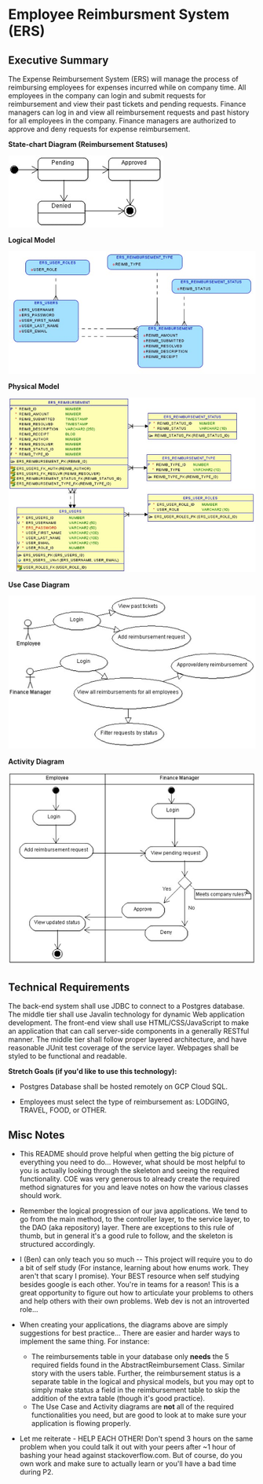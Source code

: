 # Employee Reimbursment System (ERS)

## Executive Summary
The Expense Reimbursement System (ERS) will manage the process of reimbursing employees for expenses incurred while on company time. All employees in the company can login and submit requests for reimbursement and view their past tickets and pending requests. Finance managers can log in and view all reimbursement requests and past history for all employees in the company. Finance managers are authorized to approve and deny requests for expense reimbursement.

**State-chart Diagram (Reimbursement Statuses)** 

![](./imgs/state-chart.jpg)


**Logical Model**

![](./imgs/logical.jpg)

**Physical Model**

![](./imgs/physical.jpg)

**Use Case Diagram**

![](./imgs/use-case.jpg)

**Activity Diagram**

![](./imgs/activity.jpg)

## Technical Requirements

The back-end system shall use JDBC to connect to a Postgres database. The middle tier shall use Javalin technology for dynamic Web application development. The front-end view shall use HTML/CSS/JavaScript to make an application that can call server-side components in a generally RESTful manner. The middle tier shall follow proper layered architecture, and have reasonable JUnit test coverage of the service layer. Webpages shall be styled to be functional and readable. 

**Stretch Goals (if you'd like to use this technology):**

* Postgres Database shall be hosted remotely on GCP Cloud SQL. 

* Employees must select the type of reimbursement as: LODGING, TRAVEL, FOOD, or OTHER.


## Misc Notes

* This README should prove helpful when getting the big picture of everything you need to do... However, what should be most helpful to you is actually looking through the skeleton and seeing the required functionality. COE was very generous to already create the required method signatures for you and leave notes on how the various classes should work.


* Remember the logical progression of our java applications. We tend to go from the main method, to the controller layer, to the service layer, to the DAO (aka repository) layer. There are exceptions to this rule of thumb, but in general it's a good rule to follow, and the skeleton is structured accordingly. 


* I (Ben) can only teach you so much -- This project will require you to do a bit of self study (For instance, learning about how enums work. They aren't that scary I promise). Your BEST resource when self studying besides google is each other. You're in teams for a reason! This is a great opportunity to figure out how to articulate your problems to others and help others with their own problems. Web dev is not an introverted role...


* When creating your applications, the diagrams above are simply suggestions for best practice... There are easier and harder ways to implement the same thing. For instance: 
    * The reimbursements table in your database only **needs** the 5 required fields found in the AbstractReimbursement Class. Similar story with the users table. Further, the reimbursement status is a separate table in the logical and physical models, but you may opt to simply make status a field in the reimbursement table to skip the addition of the extra table (though it's good practice).
    * The Use Case and Activity diagrams are **not** all of the required functionalities you need, but are good to look at to make sure your application is flowing properly. 


* Let me reiterate - HELP EACH OTHER! Don't spend 3 hours on the same problem when you could talk it out with your peers after ~1 hour of bashing your head against stackoverflow.com. But of course, do you own work and make sure to actually learn or you'll have a bad time during P2. 
